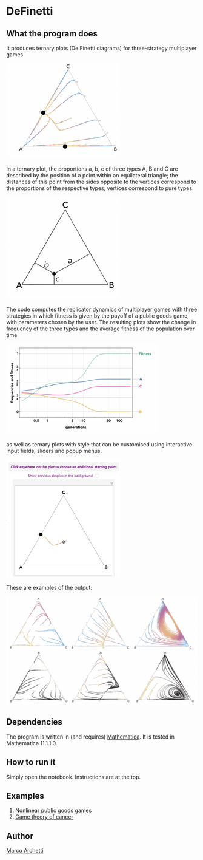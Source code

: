 # DeFinetti #

## What the program does ##

It produces ternary plots (De Finetti diagrams) for three-strategy multiplayer games.

<img src="Figures/1.png" width="300" />

In a ternary plot, the proportions a, b, c of three types A, B and C are described by the position of a point within an equilateral triangle; the distances of this point from the sides opposite to the vertices correspond to the proportions of the respective types; vertices correspond to pure types. 

<img src="Figures/2.png" width="300" />

The code computes the replicator dynamics of multiplayer games with three strategies in which fitness is given by the payoff of a public goods game, with parameters chosen by the user. The resulting plots show the change in frequency of the three types and the average fitness of the population over time

<img src="Figures/3.png" width="400" />

as well as ternary plots with style that can be customised using interactive input fields, sliders and popup menus. 

<img src="Figures/5.png" width="300" />

These are examples of the output:

<img src="Figures/4.png" width="600" />

## Dependencies ##

The program is written in (and requires) [Mathematica](http://www.wolfram.com/mathematica/). It is tested in Mathematica 11.1.1.0.

## How to run it ##

Simply open the notebook. Instructions are at the top. 

## Examples ##

1. [Nonlinear public goods games](https://archive.uea.ac.uk/~zzq12vpu/papers/GAMES_2018_Bernstein.pdf)
2. [Game theory of cancer](https://archive.uea.ac.uk/~zzq12vpu/papers/GAMES_2018_MM.pdf)

## Author ##

[Marco Archetti](https://archive.uea.ac.uk/~zzq12vpu/)
